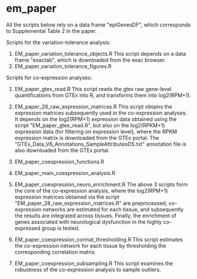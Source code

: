 # em_paper
All the scripts below rely on a data frame "epiGenesDF", which corresponds to Supplemental Table 2 in the paper.

Scripts for the variation-tolerance analysis:
1. EM_paper_variation_tolerance_objects.R
This script depends on a data frame "exactab", which is downloaded from the exac browser.
2. EM_paper_variation_tolerance_figures.R

Scripts for co-expression analyses:

1. EM_paper_gtex_read.R
This script reads the gtex raw gene-level quantifications from GTEx into R, and transforms them into log2(RPM+1).
2. EM_paper_28_raw_expression_matrices.R
This script obtains the expression matrices subsequently used in the co-expression analyses. It depends on the log2(RPM+1) expression data obtained using the script "EM_paper_gtex_read.R", but also on the log2(RPKM+1) expression data (for filtering on expression level), where the RPKM expression matrix is downloaded from the GTEx portal. The "GTEx_Data_V6_Annotations_SampleAttributesDS.txt" annotation file is also downloaded from the GTEx portal.

3. EM_paper_coexpression_functions.R
4. EM_paper_main_coexpression_analysis.R
5. EM_paper_coexpression_neuro_enrichment.R
The above 3 scripts form the core of the co-expression analysis, where the log2(RPM+1) expression matrices obtained via the script "EM_paper_28_raw_expression_matrices.R" are preprocessed, co-expression networks are estimated for each tissue, and subsequently the results are integrated across tissues. Finally, the enrichment of genes associated with neurological dysfunction in the highly co-expressed group is tested.

6. EM_paper_coexpression_cormat_thresholding.R
This script estimates the co-expression network for each tissue by thresholding the corresponding correlation matrix.
7. EM_paper_coexpression_subsampling.R
This script examines the robustness of the co-expression analysis to sample outliers.





